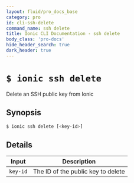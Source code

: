 ```yaml
---
layout: fluid/pro_docs_base
category: pro
id: cli-ssh-delete
command_name: ssh delete
title: Ionic CLI Documentation - ssh delete
body_class: 'pro-docs'
hide_header_search: true
dark_header: true
---
```


# `$ ionic ssh delete`
Delete an SSH public key from Ionic
## Synopsis

```bash
$ ionic ssh delete [<key-id>]
```
  
## Details


Input | Description
----- | ----------
`key-id` | The ID of the public key to delete



